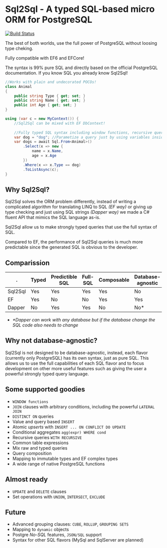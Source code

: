 # Sql2Sql - A typed SQL-based micro ORM for PostgreSQL
[![Build Status](https://travis-ci.org/RafaelSalguero/sql2sql.png?branch=master)](https://travis-ci.org/RafaelSalguero/sql2sql)

The best of both worlds, use the full power of PostgreSQL without loosing type cheking.

Fully compatible with EF6 and EFCore!

The syntax is 99% pure SQL and directly based on the official PostgreSQL documentation.
If you know SQL you already know Sql2Sql!

```c#
//Works with plain and undecorated POCOs!
class Animal 
{
    public string Type { get; set; }
    public string Name { get; set; }
    public int Age { get; set; }
}

using (var c = new MyContext()) {
    //Sql2Sql can be mixed with EF DbContext!
    
    //Fully typed SQL syntax including window functions, recursive queries, conditional aggregates and many more!
    var dog = "dog"; //Parametize a query just by using variables inside of it
    var dogs = await Sql.From<Animal>()
        .Select(x => new {
            name = x.Name,
            age = x.Age
        })
        .Where(x => x.Type == dog)
        .ToListAsync(c);
}
```

## Why Sql2Sql?
Sql2Sql solves the ORM problem differently, instead of writing a complicated algorithm for translating LINQ to SQL *(EF way)* or giving up type checking and just using SQL strings *(Dapper way)* we made a C# fluent API that mimics the SQL language as-is.

Sql2Sql allow us to make strongly typed queries that use the full syntax of SQL.

Compared to EF, the performance of Sql2Sql queries is much more predictable since the generated SQL is obvious to the developer.

## Comparission 
.       |Typed      | Predictible SQL | Full-SQL | Composable  | Database-agnostic
--------|-----------|-----------------|----------|-------------|-------------------
Sql2Sql |   Yes     |  Yes            | Yes      | Yes         | No
EF      |   Yes     |  No             | No       | Yes         | Yes
Dapper  |   No      |  Yes            | Yes      | No          | No*

- *\*Dapper can work with any database but if the database change the SQL code also needs to change*

## Why not database-agnostic?
Sql2Sql is not designed to be database-agnostic, instead, each flavor (currently only PostgreSQL) has its own syntax, just as pure SQL.
This allows us to use the full capabilities of each SQL flavor and to focus development on other more useful features such as giving the user a powerful strongly typed query language.

## Some supported goodies
- `WINDOW functions`
- `JOIN` clauses with arbitrary conditions, including the powerful `LATERAL JOIN`
- `DISTINCT ON` queries
- Value and query based `INSERT`
- Atomic *upserts* with `INSERT ... ON CONFLICT DO UPDATE`
- Conditional aggregates `agg(expr) WHERE cond` 
- Recursive queries `WITH RECURSIVE`
- Common table expressions
- Mix raw and typed queries
- Query composition
- Mapping to immutable types and EF complex types
- A wide range of native PostgreSQL functions

## Almost ready
- `UPDATE` and `DELETE` clauses
- Set operations with `UNION`, `INTERSECT`, `EXCLUDE` 

## Future
- Advanced grouping clauses: `CUBE`, `ROLLUP`, `GROUPING SETS`
- Mapping to `dynamic` objects
- Postgre *No-SQL* features, `JSON/SQL` support
- Syntax for other SQL flavors (MySql and SqlServer are planned)
